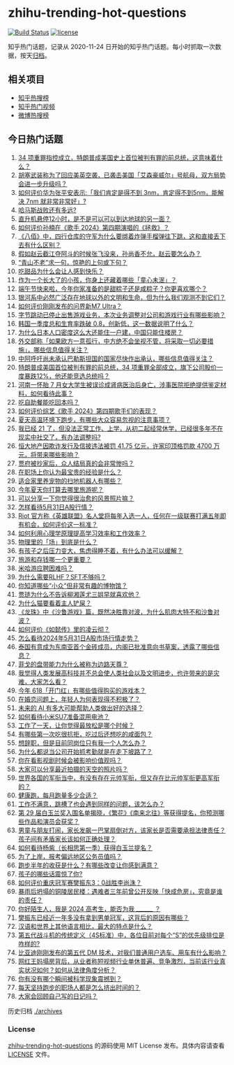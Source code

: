 # zhihu-trending-hot-questions

[![Build Status](https://github.com/justjavac/zhihu-trending-hot-questions/workflows/ci/badge.svg?branch=master)](https://github.com/justjavac/zhihu-trending-hot-questions/actions)
[![license](https://img.shields.io/github/license/justjavac/zhihu-trending-hot-questions)](https://github.com/justjavac/zhihu-trending-hot-questions/blob/master/LICENSE)

知乎热门话题，记录从 2020-11-24
日开始的知乎热门话题。每小时抓取一次数据，按天[归档](./archives)。

## 相关项目

- [知乎热搜榜](https://github.com/justjavac/zhihu-trending-top-search)
- [知乎热门视频](https://github.com/justjavac/zhihu-trending-hot-video)
- [微博热搜榜](https://github.com/justjavac/weibo-trending-hot-search)

## 今日热门话题

<!-- BEGIN -->
<!-- 最后更新时间 Sat Jun 01 2024 05:15:10 GMT+0800 (China Standard Time) -->

1. [34 项重罪指控成立，特朗普成美国史上首位被判有罪的前总统，这意味着什么？](https://www.zhihu.com/question/657735875)
1. [胡塞武装称为了回应美英空袭，已袭击美国「艾森豪威尔」号航母，双方局势会进一步升级吗？](https://www.zhihu.com/question/657778531)
1. [如何评价华为张平安表示:「我们肯定是得不到 3nm，肯定得不到5nm，能解决 7nm 就非常非常好」?](https://www.zhihu.com/question/657702559)
1. [哈马斯战败还有多远?](https://www.zhihu.com/question/657756014)
1. [直升机悬停12小时，是不是可以可以到达地球的另一面？](https://www.zhihu.com/question/657529863)
1. [如何评价孙楠在《歌手 2024》第四期演唱的《拯救》？](https://www.zhihu.com/question/657778941)
1. [《八佰》中，四行仓库的守军为什么要绑着炸弹手榴弹往下跳，这和直接丢下去有什么区别？](https://www.zhihu.com/question/417472254)
1. [假如赵云截江夺阿斗的时候张飞没来，孙尚香不允，赵云要怎么办？](https://www.zhihu.com/question/657659770)
1. [“青山不老”求一句，惊艳的上句或下句？](https://www.zhihu.com/question/657630466)
1. [吃甜品为什么会让人感到快乐？](https://www.zhihu.com/question/657329993)
1. [作为一个长大了的小孩，你身上还藏着哪些「童心未泯」？](https://www.zhihu.com/question/657259204)
1. [端午节快来啦，今年你家准备的是甜粽子还是咸粽子？你更喜欢哪个？](https://www.zhihu.com/question/657329911)
1. [银河系中必然广泛存在地球以外的文明和生命，但为什么我们观测不到它们？](https://www.zhihu.com/question/657692286)
1. [如何评价刚刚发布的问界新M7 Ultra？](https://www.zhihu.com/question/657781615)
1. [字节跳动已停止出售游戏业务，本次业务调整对公司和游戏行业有哪些影响？](https://www.zhihu.com/question/657756464)
1. [韩国一季度总和生育率跌破 0.8，创新低，这一数据说明了什么？](https://www.zhihu.com/question/657566978)
1. [为什么日本人口密度这么大还能住一户建，中国只能住楼房？](https://www.zhihu.com/question/634822885)
1. [外交部称「如果欧方一意孤行，中方绝不会坐视不管，将采取一切必要措施」，哪些信息值得关注？](https://www.zhihu.com/question/657656571)
1. [中阿呼吁尚未承认巴勒斯坦国的国家尽快作出承认，哪些信息值得关注？](https://www.zhihu.com/question/657752915)
1. [特朗普成美国首位被判有罪的前总统，34 项重罪全部成立，旗下公司股价一度暴跌12%，他还能竞选总统吗？](https://www.zhihu.com/question/657740197)
1. [河南一怀胎 7 月女大学生被误诊成肾病医治后身亡，涉事医院拒绝提供鉴定材料，如何看待此事？](https://www.zhihu.com/question/657774466)
1. [吃自助餐能吃回本吗？](https://www.zhihu.com/question/599610325)
1. [如何评价综艺《歌手 2024》第四期歌手们的表现？](https://www.zhihu.com/question/657681681)
1. [夏天高温环境下跑步，有哪些大众容易忽视的注意事项？](https://www.zhihu.com/question/656620200)
1. [我已经 21 了，但没法正常工作、上学，从初二起经常休学，已经很多年不在现实中社交了，有办法调整吗?](https://www.zhihu.com/question/657647575)
1. [恒大地产因欺诈发行及信披违法被罚 41.75 亿元，许家印顶格罚款 4700 万元，将带来哪些影响？](https://www.zhihu.com/question/657768940)
1. [贾府被抄家后，众人结局真的会非常惨吗？](https://www.zhihu.com/question/530736780)
1. [在职场上你认为最宝贵的经验是什么？](https://www.zhihu.com/question/657078050)
1. [适合家里养宠物的扫地机器人有哪些？](https://www.zhihu.com/question/320488672)
1. [今年夏天你打算去哪里旅游呢？](https://www.zhihu.com/question/657270800)
1. [可以分享一下你觉得很治愈的风景照片嘛？](https://www.zhihu.com/question/656679820)
1. [怎样看待5月31日A股行情？](https://www.zhihu.com/question/657750854)
1. [Riot 官方称《英雄联盟》名人堂将每年入选一人，任何在一级联赛打满五年即有机会，如何评价这一标准？](https://www.zhihu.com/question/657661201)
1. [如何利用心理学原理提高学习效率和工作效率？](https://www.zhihu.com/question/653198967)
1. [物理里的「场」到底是什么？](https://www.zhihu.com/question/654063115)
1. [有孩子之后压力变大，焦虑得睡不着，有什么办法可以缓解？](https://www.zhihu.com/question/657489982)
1. [旅游和存钱哪一个更重要？](https://www.zhihu.com/question/656343425)
1. [米哈游应聘困难吗？](https://www.zhihu.com/question/403572434)
1. [为什么需要RLHF？SFT不够吗？](https://www.zhihu.com/question/651021172)
1. [你知道哪些“小众”但非常有趣的博物馆？](https://www.zhihu.com/question/656010771)
1. [贾琏为什么不告诉柳湘莲尤三姐早就喜欢他？](https://www.zhihu.com/question/657529844)
1. [为什么猫要看着主人铲屎？](https://www.zhihu.com/question/652593763)
1. [《龙珠》中《沙鲁游戏》篇，既然决胜靠对波，为什么肌肉大特不和沙鲁对波？](https://www.zhihu.com/question/653148519)
1. [如何评价《如懿传》里的凌云彻？](https://www.zhihu.com/question/297767498)
1. [怎么看待2024年5月31日A股市场行情走势？](https://www.zhihu.com/question/657761168)
1. [泰国有意成为东南亚首个金砖成员，内阁已批准意向书草案，透露了哪些信息？](https://www.zhihu.com/question/657559135)
1. [菲戈的盘带能力为什么被称为边路天尊？](https://www.zhihu.com/question/450424774)
1. [我觉得人类发展高科技并不总会使人类社会以及文明进步，也许带来的是灾难，大家怎么看？](https://www.zhihu.com/question/386694097)
1. [今年 618「开门红」有哪些值得购买的游戏本？](https://www.zhihu.com/question/657663099)
1. [在婚恋问题上，年轻人为何表现得不积极了？](https://www.zhihu.com/question/657633410)
1. [未来的 AI 有多大可能帮助人类做出好的选择？](https://www.zhihu.com/question/657492909)
1. [如何看待小米SU7准备混用电池？](https://www.zhihu.com/question/657434966)
1. [工作了一天，让你觉得最放松是哪个时候？](https://www.zhihu.com/question/656963909)
1. [有哪些第一次吃很抗拒，吃过后还想吃的咸面包？](https://www.zhihu.com/question/657329890)
1. [想辞职，但是目前同岗位只有我一个人怎么办？](https://www.zhihu.com/question/657540505)
1. [为什么都说当公司开始抓考勤就是在走下坡路了？](https://www.zhihu.com/question/657489326)
1. [你在看影视剧时候会被影响价值观吗？](https://www.zhihu.com/question/657033780)
1. [大家可以分享最近拍摄的天空的照片吗？](https://www.zhihu.com/question/657592709)
1. [世界各国的军衔当中，有没有存在元帅军衔，但又存在比元帅军衔更高军衔的？](https://www.zhihu.com/question/656285097)
1. [健康跑，每月跑量多少合适？](https://www.zhihu.com/question/657259530)
1. [工作不满意，跳槽了也会遇到同样的问题，该怎么办？](https://www.zhihu.com/question/657024391)
1. [第 29 届白玉兰奖入围名单揭晓，《繁花》《南来北往》等获得提名，你预测哪些作品和演员会获奖？](https://www.zhihu.com/question/657688099)
1. [男童与朋友打闹，家长发飙一巴掌扇倒对方，该家长是否需要承担法律责任？孩子间有矛盾家长该如何正确处理？](https://www.zhihu.com/question/657687326)
1. [如何看待杨紫（长相思第一季）获得白玉兰提名？](https://www.zhihu.com/question/657690290)
1. [为了上岸，报考偏远地区公务员值吗？](https://www.zhihu.com/question/657631209)
1. [跑步半年的收获是什么？有哪些改变让你感到满意？](https://www.zhihu.com/question/656312920)
1. [孩子的哪些话震惊了你?](https://www.zhihu.com/question/654367740)
1. [如何评价重庆冠军赛樊振东3：0战胜李尚洙？](https://www.zhihu.com/question/657698223)
1. [暴雨后坍塌的铜陵居民楼：遇难者三年前曾公开反映「快成危房」，究竟是谁的责任？](https://www.zhihu.com/question/657650537)
1. [你好陌生人，我是 2024 高考生，能否为我 ______ ？](https://www.zhihu.com/question/657036138)
1. [樊振东已经近一年多没有拿到男单冠军，这背后的原因有哪些？](https://www.zhihu.com/question/655890547)
1. [汉语和世界上其他语言相比，最大的特点是什么？](https://www.zhihu.com/question/657535174)
1. [第五代战斗机的传统定义（4S标准）中，各位目前对每个“S”的优先级排位是咋样的?](https://www.zhihu.com/question/657590042)
1. [比亚迪刚刚发布的第五代 DM 技术，对我们普通用户选车、用车有什么影响？](https://www.zhihu.com/question/657746393)
1. [网红王妈塌房背后，从业者称短视频行业单休普遍、竞争激烈，当前该行业真实状况如何？如何从法律角度分析？](https://www.zhihu.com/question/657636922)
1. [你有没有哪个瞬间被科学现象震撼到？](https://www.zhihu.com/question/656902166)
1. [每天坚持跑步的职场人都是怎么挤出时间的？](https://www.zhihu.com/question/653254175)
1. [大家会回顾自己写的日记吗？](https://www.zhihu.com/question/656239410)

<!-- END -->

历史归档 [./archives](./archives)

### License

[zhihu-trending-hot-questions](https://github.com/justjavac/zhihu-trending-hot-questions)
的源码使用 MIT License 发布。具体内容请查看 [LICENSE](./LICENSE) 文件。

